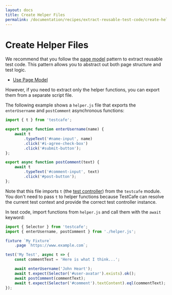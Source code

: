 ```yaml
---
layout: docs
title: Create Helper Files
permalink: /documentation/recipes/extract-reusable-test-code/create-helper-files.html
---
```

# Create Helper Files

We recommend that you follow the [page model](use-page-model.md) pattern to extract reusable test code. This pattern allows you to abstract out both page structure and test logic.

* [Use Page Model](use-page-model.md)

However, if you need to extract only the helper functions, you can export them from a separate script file.

The following example shows a `helper.js` file that exports the `enterUsername` and `postComment` asynchronous functions:

```js
import { t } from 'testcafe';

export async function enterUsername(name) {
    await t
        .typeText('#name-input', name)
        .click('#i-agree-check-box')
        .click('#submit-button');
};

export async function postComment(text) {
    await t
        .typeText('#comment-input', text)
        .click('#post-button');
};
```

Note that this file imports `t` (the [test controller](../test-api/test-code-structure.md#test-controller)) from the `testcafe` module. You don't need to pass `t` to helper functions because TestCafe can resolve the current test context and provide the correct test controller instance.

In test code, import functions from `helper.js` and call them with the `await` keyword:

```js
import { Selector } from 'testcafe';
import { enterUsername, postComment } from './helper.js';

fixture `My Fixture`
    .page `https://www.example.com`;

test('My Test', async t => {
    const commentText = 'Here is what I think...';

    await enterUsername('John Heart');
    await t.expect(Selector('#user-avatar').exists).ok();
    await postComment(commentText);
    await t.expect(Selector('#comment').textContent).eql(commentText);
});
```